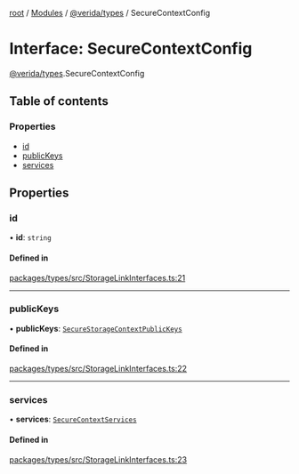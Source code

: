 [root](../README.md) / [Modules](../modules.md) / [@verida/types](../modules/verida_types.md) / SecureContextConfig

# Interface: SecureContextConfig

[@verida/types](../modules/verida_types.md).SecureContextConfig

## Table of contents

### Properties

- [id](verida_types.SecureContextConfig.md#id)
- [publicKeys](verida_types.SecureContextConfig.md#publickeys)
- [services](verida_types.SecureContextConfig.md#services)

## Properties

### id

• **id**: `string`

#### Defined in

[packages/types/src/StorageLinkInterfaces.ts:21](https://github.com/verida/verida-js/blob/032961c/packages/types/src/StorageLinkInterfaces.ts#L21)

___

### publicKeys

• **publicKeys**: [`SecureStorageContextPublicKeys`](verida_types.SecureStorageContextPublicKeys.md)

#### Defined in

[packages/types/src/StorageLinkInterfaces.ts:22](https://github.com/verida/verida-js/blob/032961c/packages/types/src/StorageLinkInterfaces.ts#L22)

___

### services

• **services**: [`SecureContextServices`](verida_types.SecureContextServices.md)

#### Defined in

[packages/types/src/StorageLinkInterfaces.ts:23](https://github.com/verida/verida-js/blob/032961c/packages/types/src/StorageLinkInterfaces.ts#L23)
